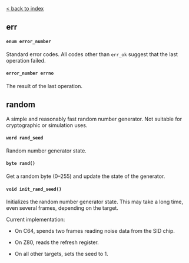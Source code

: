 [< back to index](../doc_index.md)

## err

#### `enum error_number`

Standard error codes. All codes other than `err_ok` suggest that the last operation failed.

#### `error_number errno`

The result of the last operation.


## random

A simple and reasonably fast random number generator. Not suitable for cryptographic or simulation uses.

#### `word rand_seed`

Random number generator state.

#### `byte rand()`

Get a random byte (0–255) and update the state of the generator.

#### `void init_rand_seed()`

Initializes the random number generator state.
This may take a long time, even several frames, depending on the target.

Current implementation:  

* On C64, spends two frames reading noise data from the SID chip.

* On Z80, reads the refresh register.

* On all other targets, sets the seed to 1.

